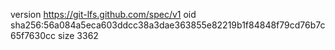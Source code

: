 version https://git-lfs.github.com/spec/v1
oid sha256:56a084a5eca603ddcc38a3dae363855e82219b1f84848f79cd76b7c65f7630cc
size 3362
